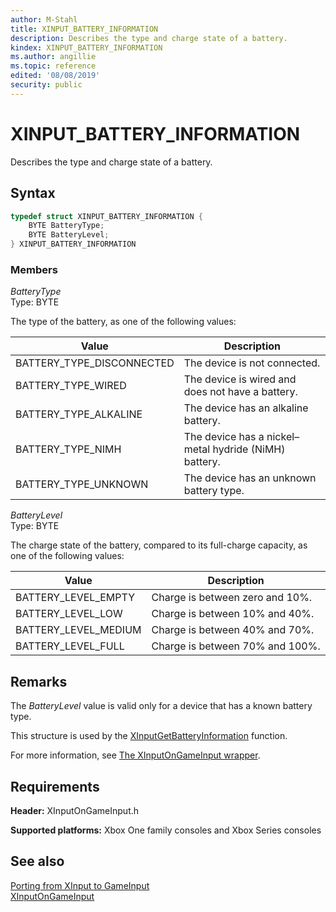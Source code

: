 ```yaml
---
author: M-Stahl
title: XINPUT_BATTERY_INFORMATION
description: Describes the type and charge state of a battery.
kindex: XINPUT_BATTERY_INFORMATION
ms.author: angillie
ms.topic: reference
edited: '08/08/2019'
security: public
---
```


# XINPUT_BATTERY_INFORMATION  

Describes the type and charge state of a battery.  

<a id="syntaxSection"></a>

## Syntax  
  
```cpp
typedef struct XINPUT_BATTERY_INFORMATION {  
    BYTE BatteryType;  
    BYTE BatteryLevel;  
} XINPUT_BATTERY_INFORMATION  
```
  
<a id="membersSection"></a>

### Members  
  
*BatteryType*  
Type: BYTE  
  
The type of the battery, as one of the following values:

| Value | Description |
| --- | --- |
| BATTERY_TYPE_DISCONNECTED | The device is not connected. | 
| BATTERY_TYPE_WIRED | The device is wired and does not have a battery. | 
| BATTERY_TYPE_ALKALINE | The device has an alkaline battery. | 
| BATTERY_TYPE_NIMH | The device has a nickel–metal hydride (NiMH) battery. | 
| BATTERY_TYPE_UNKNOWN | The device has an unknown battery type. | 
  
*BatteryLevel*  
Type: BYTE  
  
The charge state of the battery, compared to its full-charge capacity, as one of the following values:  
  
| Value | Description |
| --- | --- |
| BATTERY_LEVEL_EMPTY | Charge is between zero and 10%. | 
| BATTERY_LEVEL_LOW | Charge is between 10% and 40%. | 
| BATTERY_LEVEL_MEDIUM | Charge is between 40% and 70%. |  
| BATTERY_LEVEL_FULL | Charge is between 70% and 100%. | 

<a id="remarksSection"></a>

## Remarks

The *BatteryLevel* value is valid only for a device that has a known battery type. 

This structure is used by the [XInputGetBatteryInformation](../functions/xinputgetbatteryinformation.md) function. 

For more information, see [The XInputOnGameInput wrapper](../../../../input/porting/input-porting-xinput.md#xinputWrapperSection). 
  
<a id="requirementsSection"></a>

## Requirements  
  
**Header:** XInputOnGameInput.h
  
**Supported platforms:** Xbox One family consoles and Xbox Series consoles  
  
<a id="seealsoSection"></a>

## See also 

[Porting from XInput to GameInput](../../../../input/porting/input-porting-xinput.md)  
[XInputOnGameInput](../xinputongameinput_members.md)  
  